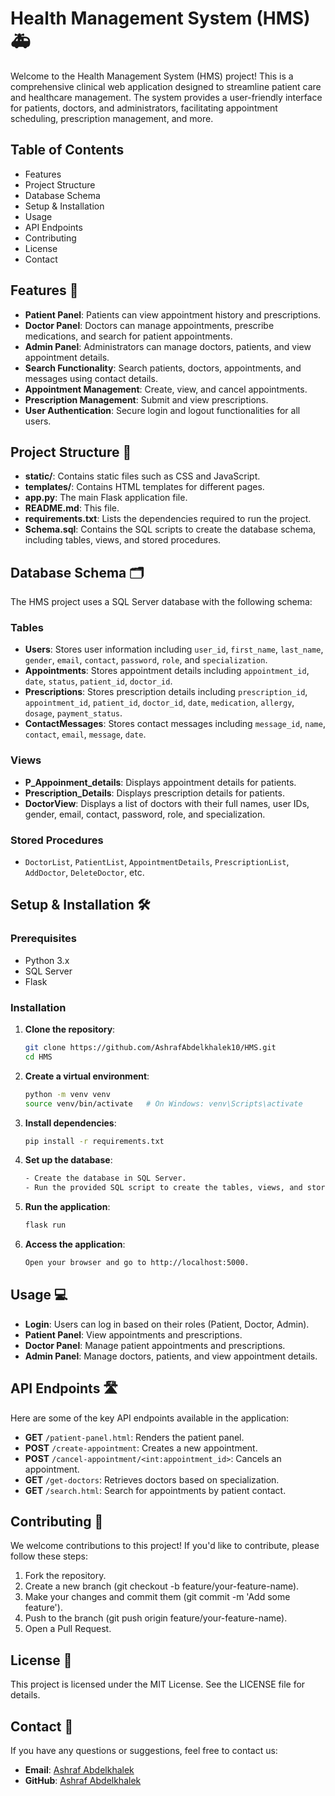 # Health Management System (HMS) 🚑

Welcome to the Health Management System (HMS) project! This is a comprehensive clinical web application designed to streamline patient care and healthcare management. The system provides a user-friendly interface for patients, doctors, and administrators, facilitating appointment scheduling, prescription management, and more.

## Table of Contents

- Features
- Project Structure
- Database Schema
- Setup & Installation
- Usage
- API Endpoints
- Contributing
- License
- Contact

## Features 🏥

- **Patient Panel**: Patients can view appointment history and prescriptions.
- **Doctor Panel**: Doctors can manage appointments, prescribe medications, and search for patient appointments.
- **Admin Panel**: Administrators can manage doctors, patients, and view appointment details.
- **Search Functionality**: Search patients, doctors, appointments, and messages using contact details.
- **Appointment Management**: Create, view, and cancel appointments.
- **Prescription Management**: Submit and view prescriptions.
- **User Authentication**: Secure login and logout functionalities for all users.

## Project Structure 📂

- **static/**: Contains static files such as CSS and JavaScript.
- **templates/**: Contains HTML templates for different pages.
- **app.py**: The main Flask application file.
- **README.md**: This file.
- **requirements.txt**: Lists the dependencies required to run the project.
- **Schema.sql**: Contains the SQL scripts to create the database schema, including tables, views, and stored procedures.

## Database Schema 🗂️

The HMS project uses a SQL Server database with the following schema:

### Tables

- **Users**: Stores user information including `user_id`, `first_name`, `last_name`, `gender`, `email`, `contact`, `password`, `role`, and `specialization`.
- **Appointments**: Stores appointment details including `appointment_id`, `date`, `status`, `patient_id`, `doctor_id`.
- **Prescriptions**: Stores prescription details including `prescription_id`, `appointment_id`, `patient_id`, `doctor_id`, `date`, `medication`, `allergy`, `dosage`, `payment_status`.
- **ContactMessages**: Stores contact messages including `message_id`, `name`, `contact`, `email`, `message`, `date`.

### Views

- **P_Appoinment_details**: Displays appointment details for patients.
- **Prescription_Details**: Displays prescription details for patients.
- **DoctorView**: Displays a list of doctors with their full names, user IDs, gender, email, contact, password, role, and specialization.

### Stored Procedures

- `DoctorList`, `PatientList`, `AppointmentDetails`, `PrescriptionList`, `AddDoctor`, `DeleteDoctor`, etc.

  
## Setup & Installation 🛠️

### Prerequisites

- Python 3.x
- SQL Server
- Flask

### Installation

1. **Clone the repository**:
    ```bash
   git clone https://github.com/AshrafAbdelkhalek10/HMS.git
   cd HMS

2. **Create a virtual environment**:

   ```bash
   python -m venv venv
   source venv/bin/activate   # On Windows: venv\Scripts\activate

3. **Install dependencies**:

   ```bash
   pip install -r requirements.txt

4. **Set up the database**:

    ```bash
   - Create the database in SQL Server.
   - Run the provided SQL script to create the tables, views, and stored procedures.

5. **Run the application**:
   ```bash
   flask run

6. **Access the application**:
   ```bash
   Open your browser and go to http://localhost:5000.

## Usage 💻

- **Login**: Users can log in based on their roles (Patient, Doctor, Admin).
- **Patient Panel**: View appointments and prescriptions.
- **Doctor Panel**: Manage patient appointments and prescriptions.
- **Admin Panel**: Manage doctors, patients, and view appointment details.

## API Endpoints 🛣️

Here are some of the key API endpoints available in the application:

- **GET** `/patient-panel.html`: Renders the patient panel.
- **POST** `/create-appointment`: Creates a new appointment.
- **POST** `/cancel-appointment/<int:appointment_id>`: Cancels an appointment.
- **GET** `/get-doctors`: Retrieves doctors based on specialization.
- **GET** `/search.html`: Search for appointments by patient contact.

## Contributing 🤝

We welcome contributions to this project! If you'd like to contribute, please follow these steps:

1. Fork the repository.
2. Create a new branch (git checkout -b feature/your-feature-name).
3. Make your changes and commit them (git commit -m 'Add some feature').
4. Push to the branch (git push origin feature/your-feature-name).
5. Open a Pull Request.

## License 📄

This project is licensed under the MIT License. See the LICENSE file for details.

## Contact 📧

If you have any questions or suggestions, feel free to contact us:

- **Email**: [Ashraf Abdelkhalek](mailto:abdelkhalekashraf0@gmail.com)
- **GitHub**: [Ashraf Abdelkhalek](https://github.com/AshrafAbdelkhalek10)

